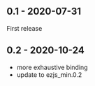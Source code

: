 ## 0.1 - 2020-07-31

First release

## 0.2 - 2020-10-24

- more exhaustive binding
- update to ezjs_min.0.2
